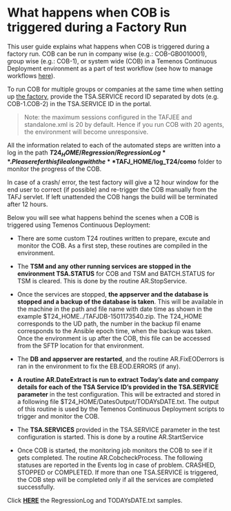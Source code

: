 # What happens when COB is triggered during a Factory Run

This user guide explains what happens when COB is triggered during a factory run. COB can be run in company wise (e.g.: COB-GB0010001), group wise (e.g.: COB-1), or system wide (COB) in a Temenos Continuous Deployment environment as a part of test workflow (see how to manage workflows [here](http://documentation.temenos.cloud/home/techguides/manage-workflows.html)). 

To run COB for multiple groups or companies at the same time when setting up [the factory](http://documentation.temenos.cloud/home/techguides/automated-factories.html), provide the TSA.SERVICE record ID separated by dots  (e.g. COB-1.COB-2) in the TSA.SERVICE ID in the portal.

>Note: the maximum sessions configured in the TAFJEE  and standalone.xml is 20 by default. Hence if you run COB with 20 agents, the environment will become unresponsive.

All the information related to each of the automated steps are written into a log in the path **$T24_HOME/Regression/RegressionLog**. Please refer this file along with the **$TAFJ_HOME/log_T24/como** folder to monitor the progress of the COB.

In case of a crash/ error, the test factory will give a 12 hour window for the end user to correct (if possible) and re-trigger the COB manually from the TAFJ servlet. If left unattended  the COB hangs the build will be terminated after 12 hours.

Below you will see what happens behind the scenes when a COB is triggered using Temenos Continuous Deployment:

- There are some custom T24 routines written to prepare, excute and monitor the COB. As a first step, these routines are compiled in the environment.

- The **TSM and any other running services are stopped in the environment TSA.STATUS** for COB and TSM and BATCH.STATUS for TSM is cleared. This is done by the routine AR.StopService.

- Once the services are stopped, **the appserver and the database is stopped and a backup of the database is taken**. This will be available in the machine in the path and file name with date time as shown in the example $T24_HOME../TAFJDB-1501173540.zip. The T24_HOME corresponds to the UD path, the number in the backup fil ename corresponds to the Ansible epoch time, when the backup was taken. Once the environment is up after the COB, this file can be accessed from the SFTP location for that environment. 

- The **DB and appserver are restarted**, and the routine AR.FixEODerrors is ran in the environment to fix the EB.EOD.ERRORS (if any).

- **A routine AR.DateExtract is run to extract Today’s date and company details for each of the TSA Service ID’s provided in the TSA.SERVICE parameter** in the test configuration. This will be extracted and stored in a following file $T24_HOME/DatesOutput/TODAYsDATE.txt. The output of this routine is used by the Temenos Continuous Deployment scripts to trigger and monitor the COB.

- The **TSA.SERVICES** provided in the TSA.SERVICE parameter in the test configuration is started.  This is done by a routine AR.StartService

- Once COB is started, the monitoring job monitors the COB to see if it gets completed. The routine AR.CobcheckProcess. The following statuses are reported in the Events log in case of problem. CRASHED, STOPPED or COMPLETED. If more than one TSA.SERVICE is triggered, the COB step will be completed only if all the services are completed successfully. 

Click **<a href="./../zip/RegressionLog-TODAYsDATE.zip">HERE</a>** the RegressionLog  and TODAYsDATE.txt samples. 